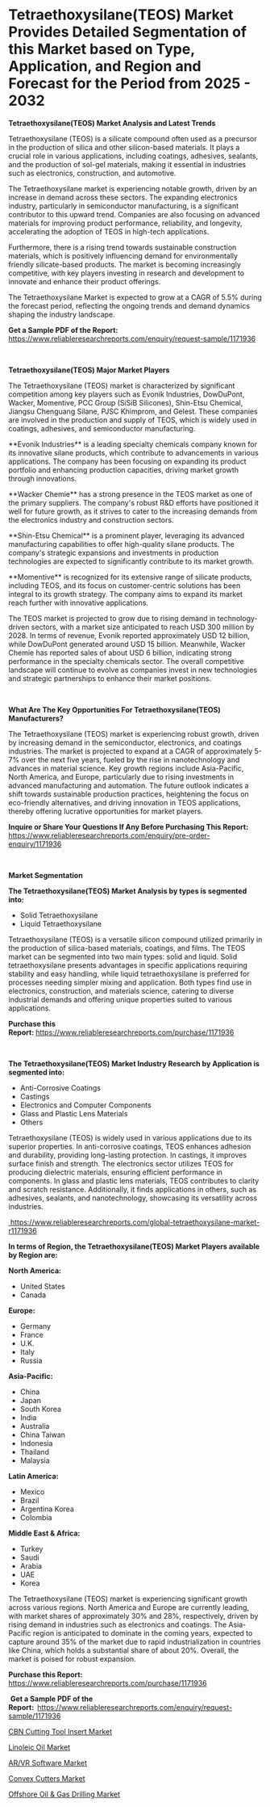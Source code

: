 <p><h1>Tetraethoxysilane(TEOS) Market Provides Detailed Segmentation of this Market based on Type, Application, and Region and Forecast for the Period from 2025 - 2032</h1></p><p><strong>Tetraethoxysilane(TEOS) Market Analysis and Latest Trends</strong></p>
<p><p>Tetraethoxysilane (TEOS) is a silicate compound often used as a precursor in the production of silica and other silicon-based materials. It plays a crucial role in various applications, including coatings, adhesives, sealants, and the production of sol-gel materials, making it essential in industries such as electronics, construction, and automotive.</p><p>The Tetraethoxysilane market is experiencing notable growth, driven by an increase in demand across these sectors. The expanding electronics industry, particularly in semiconductor manufacturing, is a significant contributor to this upward trend. Companies are also focusing on advanced materials for improving product performance, reliability, and longevity, accelerating the adoption of TEOS in high-tech applications.</p><p>Furthermore, there is a rising trend towards sustainable construction materials, which is positively influencing demand for environmentally friendly silicate-based products. The market is becoming increasingly competitive, with key players investing in research and development to innovate and enhance their product offerings.</p><p>The Tetraethoxysilane Market is expected to grow at a CAGR of 5.5% during the forecast period, reflecting the ongoing trends and demand dynamics shaping the industry landscape.</p></p>
<p><strong>Get a Sample PDF of the Report:&nbsp;</strong> <a href="https://www.reliableresearchreports.com/enquiry/request-sample/1171936?utm_campaign=2128&utm_medium=2&utm_source=Github&utm_content=ia&utm_term=02022025&utm_id=tetraethoxysilaneteos">https://www.reliableresearchreports.com/enquiry/request-sample/1171936</a></p>
<p>&nbsp;</p>
<p><strong>Tetraethoxysilane(TEOS) Major Market Players</strong></p>
<p><p>The Tetraethoxysilane (TEOS) market is characterized by significant competition among key players such as Evonik Industries, DowDuPont, Wacker, Momentive, PCC Group (SiSiB Silicones), Shin-Etsu Chemical, Jiangsu Chenguang Silane, PJSC Khimprom, and Gelest. These companies are involved in the production and supply of TEOS, which is widely used in coatings, adhesives, and semiconductor manufacturing.</p><p>**Evonik Industries** is a leading specialty chemicals company known for its innovative silane products, which contribute to advancements in various applications. The company has been focusing on expanding its product portfolio and enhancing production capacities, driving market growth through innovations.</p><p>**Wacker Chemie** has a strong presence in the TEOS market as one of the primary suppliers. The company's robust R&D efforts have positioned it well for future growth, as it strives to cater to the increasing demands from the electronics industry and construction sectors.</p><p>**Shin-Etsu Chemical** is a prominent player, leveraging its advanced manufacturing capabilities to offer high-quality silane products. The company's strategic expansions and investments in production technologies are expected to significantly contribute to its market growth.</p><p>**Momentive** is recognized for its extensive range of silicate products, including TEOS, and its focus on customer-centric solutions has been integral to its growth strategy. The company aims to expand its market reach further with innovative applications.</p><p>The TEOS market is projected to grow due to rising demand in technology-driven sectors, with a market size anticipated to reach USD 300 million by 2028. In terms of revenue, Evonik reported approximately USD 12 billion, while DowDuPont generated around USD 15 billion. Meanwhile, Wacker Chemie has reported sales of about USD 6 billion, indicating strong performance in the specialty chemicals sector. The overall competitive landscape will continue to evolve as companies invest in new technologies and strategic partnerships to enhance their market positions.</p></p>
<p>&nbsp;</p>
<p><strong>What Are The Key Opportunities For Tetraethoxysilane(TEOS) Manufacturers?</strong></p>
<p><p>The Tetraethoxysilane (TEOS) market is experiencing robust growth, driven by increasing demand in the semiconductor, electronics, and coatings industries. The market is projected to expand at a CAGR of approximately 5-7% over the next five years, fueled by the rise in nanotechnology and advances in material science. Key growth regions include Asia-Pacific, North America, and Europe, particularly due to rising investments in advanced manufacturing and automation. The future outlook indicates a shift towards sustainable production practices, heightening the focus on eco-friendly alternatives, and driving innovation in TEOS applications, thereby offering lucrative opportunities for market players.</p></p>
<p><strong>Inquire or Share Your Questions If Any Before Purchasing This Report:</strong> <a href="https://www.reliableresearchreports.com/enquiry/pre-order-enquiry/1171936?utm_campaign=2128&utm_medium=2&utm_source=Github&utm_content=ia&utm_term=02022025&utm_id=tetraethoxysilaneteos">https://www.reliableresearchreports.com/enquiry/pre-order-enquiry/1171936</a></p>
<p>&nbsp;</p>
<p><strong>Market Segmentation</strong></p>
<p><strong>The Tetraethoxysilane(TEOS) Market Analysis by types is segmented into:</strong></p>
<p><ul><li>Solid Tetraethoxysilane</li><li>Liquid Tetraethoxysilane</li></ul></p>
<p><p>Tetraethoxysilane (TEOS) is a versatile silicon compound utilized primarily in the production of silica-based materials, coatings, and films. The TEOS market can be segmented into two main types: solid and liquid. Solid tetraethoxysilane presents advantages in specific applications requiring stability and easy handling, while liquid tetraethoxysilane is preferred for processes needing simpler mixing and application. Both types find use in electronics, construction, and materials science, catering to diverse industrial demands and offering unique properties suited to various applications.</p></p>
<p><strong>Purchase this Report:&nbsp;</strong><a href="https://www.reliableresearchreports.com/purchase/1171936?utm_campaign=2128&utm_medium=2&utm_source=Github&utm_content=ia&utm_term=02022025&utm_id=tetraethoxysilaneteos">https://www.reliableresearchreports.com/purchase/1171936</a></p>
<p>&nbsp;</p>
<p><strong>The Tetraethoxysilane(TEOS) Market Industry Research by Application is segmented into:</strong></p>
<p><ul><li>Anti-Corrosive Coatings</li><li>Castings</li><li>Electronics and Computer Components</li><li>Glass and Plastic Lens Materials</li><li>Others</li></ul></p>
<p><p>Tetraethoxysilane (TEOS) is widely used in various applications due to its superior properties. In anti-corrosive coatings, TEOS enhances adhesion and durability, providing long-lasting protection. In castings, it improves surface finish and strength. The electronics sector utilizes TEOS for producing dielectric materials, ensuring efficient performance in components. In glass and plastic lens materials, TEOS contributes to clarity and scratch resistance. Additionally, it finds applications in others, such as adhesives, sealants, and nanotechnology, showcasing its versatility across industries.</p></p>
<p><a href="https://www.reliableresearchreports.com/global-tetraethoxysilane-market-r1171936?utm_campaign=2128&utm_medium=2&utm_source=Github&utm_content=ia&utm_term=02022025&utm_id=tetraethoxysilaneteos">&nbsp;https://www.reliableresearchreports.com/global-tetraethoxysilane-market-r1171936</a></p>
<p><strong>In terms of Region, the Tetraethoxysilane(TEOS) Market Players available by Region are:</strong></p>
<p>
    <p> <strong> North America: </strong>
        <ul>
            <li>United States</li>
            <li>Canada</li>
        </ul>
        </p> 
    <p> <strong> Europe: </strong>
        <ul>
            <li>Germany</li>
            <li>France</li>
            <li>U.K.</li>
            <li>Italy</li>
            <li>Russia</li>
        </ul>
        </p> 
    <p> <strong> Asia-Pacific: </strong>
        <ul>
            <li>China</li>
            <li>Japan</li>
            <li>South Korea</li>
            <li>India</li>
            <li>Australia</li>
            <li>China Taiwan</li>
            <li>Indonesia</li>
            <li>Thailand</li>
            <li>Malaysia</li>
        </ul>
        </p> 
    <p> <strong> Latin America: </strong>
        <ul>
            <li>Mexico</li>
            <li>Brazil</li>
            <li>Argentina Korea</li>
            <li>Colombia</li>
        </ul>
        </p> 
    <p> <strong> Middle East & Africa: </strong>
        <ul>
            <li>Turkey</li>
            <li>Saudi</li>
            <li>Arabia</li>
            <li>UAE</li>
            <li>Korea</li>
        </ul>
    </p>
    </p>
<p><p>The Tetraethoxysilane (TEOS) market is experiencing significant growth across various regions. North America and Europe are currently leading, with market shares of approximately 30% and 28%, respectively, driven by rising demand in industries such as electronics and coatings. The Asia-Pacific region is anticipated to dominate in the coming years, expected to capture around 35% of the market due to rapid industrialization in countries like China, which holds a substantial share of about 20%. Overall, the market is poised for robust expansion.</p></p>
<p><strong>Purchase this Report: </strong><a href="https://www.reliableresearchreports.com/purchase/1171936?utm_campaign=2128&utm_medium=2&utm_source=Github&utm_content=ia&utm_term=02022025&utm_id=tetraethoxysilaneteos">https://www.reliableresearchreports.com/purchase/1171936</a></p>
<p>&nbsp;<strong>Get a Sample PDF of the Report:&nbsp;&nbsp;</strong><a href="https://www.reliableresearchreports.com/enquiry/request-sample/1171936?utm_campaign=2128&utm_medium=2&utm_source=Github&utm_content=ia&utm_term=02022025&utm_id=tetraethoxysilaneteos">https://www.reliableresearchreports.com/enquiry/request-sample/1171936</a></p>
<p><strong></strong></p>
<p><p><a href="https://www.linkedin.com/pulse/future-cbn-cutting-tool-insert-market-industry-overview-qmcef?utm_campaign=2128&utm_medium=2&utm_source=Github&utm_content=ia&utm_term=02022025&utm_id=tetraethoxysilaneteos">CBN Cutting Tool Insert Market</a></p><p><a href="https://www.linkedin.com/pulse/assessing-linoleic-oil-market-segmentation-type-application-eejue?utm_campaign=2128&utm_medium=2&utm_source=Github&utm_content=ia&utm_term=02022025&utm_id=tetraethoxysilaneteos">Linoleic Oil Market</a></p><p><a href="https://www.linkedin.com/pulse/providing-industry-analysis-andforecasts-between-2025-2032-forthe-xvcwf?utm_campaign=2128&utm_medium=2&utm_source=Github&utm_content=ia&utm_term=02022025&utm_id=tetraethoxysilaneteos">AR/VR Software Market</a></p><p><a href="https://www.linkedin.com/pulse/global-convex-cutters-market-forecast-2025-2032-tdrbc?utm_campaign=2128&utm_medium=2&utm_source=Github&utm_content=ia&utm_term=02022025&utm_id=tetraethoxysilaneteos">Convex Cutters Market</a></p><p><a href="https://www.linkedin.com/pulse/how-offshore-oil-gas-drilling-market-projected-soar-uqjfc?utm_campaign=2128&utm_medium=2&utm_source=Github&utm_content=ia&utm_term=02022025&utm_id=tetraethoxysilaneteos">Offshore Oil & Gas Drilling Market</a></p></p>